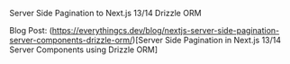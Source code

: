 Server Side Pagination to Next.js 13/14 Drizzle ORM

Blog Post: (https://everythingcs.dev/blog/nextjs-server-side-pagination-server-components-drizzle-orm/)[Server Side Pagination in Next.js 13/14 Server Components using Drizzle ORM]
